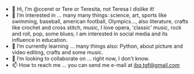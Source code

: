- 👋 Hi, I’m @cceret or Tere or Teresita, not Teresa I dislike it!
- 👀 I’m interested in ... many many things: science, art, sports like swimming, baseball, american football, Olympics..., also literature, crafts like crochet and cross stitch, music, I love opera, 'classic' music, rock and roll, pop, some blues; I am interested in social media and its influence in education.
- 🌱 I’m currently learning ... many things also: Python, about picture and video editing, crafts and some music.
- 💞️ I’m looking to collaborate on ... right now, I don't know.
- 📫 How to reach me ... you can send me e-mail at ibq.tgf@gmail.com

<!---
cceret/cceret is a ✨ special ✨ repository because its `README.md` (this file) appears on your GitHub profile.
You can click the Preview link to take a look at your changes.
--->
